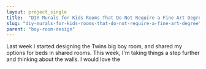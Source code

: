 ```yaml
---
layout: project_single
title:  "DIY Murals for Kids Rooms That Do Not Require a Fine Art Degree"
slug: "diy-murals-for-kids-rooms-that-do-not-require-a-fine-art-degree"
parent: "boy-room-design"
---
```

Last week I started designing the Twins big boy room, and shared my options for beds in shared rooms. This week, I'm taking things a step further and thinking about the walls. I would love the